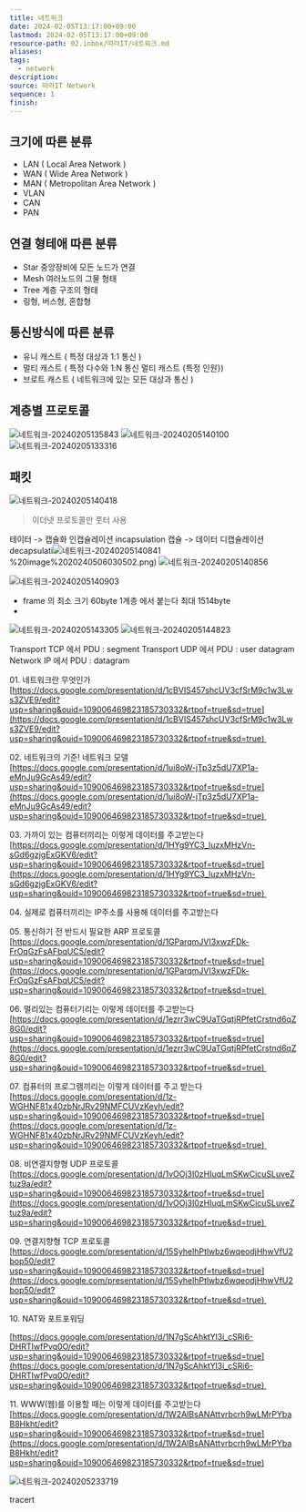 ```yaml
---
title: 네트워크
date: 2024-02-05T13:17:00+09:00
lastmod: 2024-02-05T13:17:00+09:00
resource-path: 02.inbox/따라IT/네트워크.md
aliases: 
tags:
  - network
description: 
source: 따라IT Network
sequence: 1
finish: 
---
```

## 크기에 따른 분류
- LAN ( Local Area Network )
- WAN ( Wide Area Network )
- MAN ( Metropolitan Area Network )
- VLAN 
- CAN
- PAN

## 연결 형테애 따른 분류
- Star 중앙장비에 모든 노드가 연결
- Mesh 여러노드의 그물 형태
- Tree 계층 구조의 형태
- 링형, 버스형, 혼합형

## 통신방식에 따른 분류
- 유니 캐스트 ( 특정 대상과 1:1 통신 )
- 멀티 캐스트 ( 특정 다수와 1:N 통신 멀티 캐스트 {특정 인원})
- 브로트 캐스트 ( 네트워크에 있는 모든 대상과 통신 )

## 계층별 프로토콜
![네트워크-20240205135843](../../08.media/20240506030571.png)
![네트워크-20240205140100](../../08.media/20240506030575.png)
![네트워크-20240205133316](../../08.media/20240506030587.png)

## 패킷
![네트워크-20240205140418](../../08.media/20240506030596.png)

>이더넷 프로토콜만 풋터 사용

테이터 -> 캡슐화
인캡슐레이션 incapsulation
캡슐 -> 데이터
디캡슐레이션 decapsulati![네트워크-20240205140841](../../08.media/20240506030502.png)%20image%2020240506030502.png)
![네트워크-20240205140856](../../08.media/20240506030513.png)

![네트워크-20240205140903](../../08.media/20240506030519.png)
- frame 의 최소 크기 60byte 1계층 에서 붙는다 최대 1514byte
- 


![네트워크-20240205143305](../../08.media/20240506030524.png)
![네트워크-20240205144823](../../08.media/20240506030529.png)


Transport TCP 에서 PDU  : segment
Transport UDP 에서 PDU : user datagram
Network IP  에서 PDU : datagram
 


01. 네트워크란 무엇인가[https://docs.google.com/presentation/d/1cBVIS457shcUV3cfSrM9c1w3Lws3ZVE9/edit?usp=sharing&ouid=109006469823185730332&rtpof=true&sd=true](https://docs.google.com/presentation/d/1cBVIS457shcUV3cfSrM9c1w3Lws3ZVE9/edit?usp=sharing&ouid=109006469823185730332&rtpof=true&sd=true) 

02. 네트워크의 기준! 네트워크 모델
[https://docs.google.com/presentation/d/1ui8oW-jTp3z5dU7XP1a-eMnJu9GcAs49/edit?usp=sharing&ouid=109006469823185730332&rtpof=true&sd=true](https://docs.google.com/presentation/d/1ui8oW-jTp3z5dU7XP1a-eMnJu9GcAs49/edit?usp=sharing&ouid=109006469823185730332&rtpof=true&sd=true) 

03. 가까이 있는 컴퓨터끼리는 이렇게 데이터를 주고받는다
[https://docs.google.com/presentation/d/1HYg9YC3_luzxMHzVn-sGd6gzjgExGKV6/edit?usp=sharing&ouid=109006469823185730332&rtpof=true&sd=true](https://docs.google.com/presentation/d/1HYg9YC3_luzxMHzVn-sGd6gzjgExGKV6/edit?usp=sharing&ouid=109006469823185730332&rtpof=true&sd=true) 

04. 실제로 컴퓨터끼리는 IP주소를 사용해 데이터를 주고받는다[](https://docs.google.com/presentation/d/1ovEj3fJiYxVFZgaQglBszEJA3pyvTUAH/edit#slide=id.p1)

05. 통신하기 전 반드시 필요한 ARP 프로토콜
[https://docs.google.com/presentation/d/1GParqmJVI3xwzFDk-FrOqGzFsAFbqUC5/edit?usp=sharing&ouid=109006469823185730332&rtpof=true&sd=true](https://docs.google.com/presentation/d/1GParqmJVI3xwzFDk-FrOqGzFsAFbqUC5/edit?usp=sharing&ouid=109006469823185730332&rtpof=true&sd=true) 

06. 멀리있는 컴퓨터기리는 이렇게 데이터를 주고받는다[https://docs.google.com/presentation/d/1ezrr3wC9UaTGqtjRPfetCrstnd6qZ8G0/edit?usp=sharing&ouid=109006469823185730332&rtpof=true&sd=true](https://docs.google.com/presentation/d/1ezrr3wC9UaTGqtjRPfetCrstnd6qZ8G0/edit?usp=sharing&ouid=109006469823185730332&rtpof=true&sd=true) 

07. 컴퓨터의 프로그램끼리는 이렇게 데이터를 주고 받는다
[https://docs.google.com/presentation/d/1z-WGHNF81x40zbNrJRv29NMFCUVzKeyh/edit?usp=sharing&ouid=109006469823185730332&rtpof=true&sd=true](https://docs.google.com/presentation/d/1z-WGHNF81x40zbNrJRv29NMFCUVzKeyh/edit?usp=sharing&ouid=109006469823185730332&rtpof=true&sd=true) 

08. 비연결지향형 UDP 프로토콜
[https://docs.google.com/presentation/d/1vOOj3I0zHIuqLmSKwCicuSLuveZtuz9a/edit?usp=sharing&ouid=109006469823185730332&rtpof=true&sd=true](https://docs.google.com/presentation/d/1vOOj3I0zHIuqLmSKwCicuSLuveZtuz9a/edit?usp=sharing&ouid=109006469823185730332&rtpof=true&sd=true) 

09. 연결지향형 TCP 프로토콜
[https://docs.google.com/presentation/d/15SyhelhPtlwbz6wqeodjHhwVfU2bop50/edit?usp=sharing&ouid=109006469823185730332&rtpof=true&sd=true](https://docs.google.com/presentation/d/15SyhelhPtlwbz6wqeodjHhwVfU2bop50/edit?usp=sharing&ouid=109006469823185730332&rtpof=true&sd=true) 

10. NAT와 포트포워딩

[https://docs.google.com/presentation/d/1N7gScAhktYl3i_cSRi6-DHRTIwfPvq0O/edit?usp=sharing&ouid=109006469823185730332&rtpof=true&sd=true](https://docs.google.com/presentation/d/1N7gScAhktYl3i_cSRi6-DHRTIwfPvq0O/edit?usp=sharing&ouid=109006469823185730332&rtpof=true&sd=true) 

11. WWW(웹)를 이용할 때는 이렇게 데이터를 주고받는다
[https://docs.google.com/presentation/d/1W2AIBsANAttvrbcrh9wLMrPYbaB8Hkht/edit?usp=sharing&ouid=109006469823185730332&rtpof=true&sd=true](https://docs.google.com/presentation/d/1W2AIBsANAttvrbcrh9wLMrPYbaB8Hkht/edit?usp=sharing&ouid=109006469823185730332&rtpof=true&sd=true)


![네트워크-20240205233719](../../08.media/20240506030533.png)

tracert 